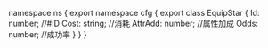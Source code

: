 namespace ns {
	export namespace cfg {
		export class EquipStar {
			Id: number;		//#ID
			Cost: string;		//消耗
			AttrAdd: number;		//属性加成
			Odds: number;		//成功率
		}
	}
}